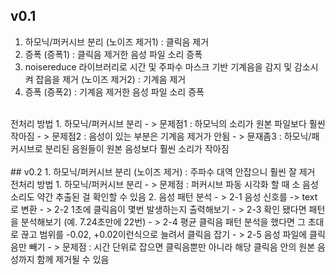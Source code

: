 ## v0.1 
1. 하모닉/퍼커시브 분리 (노이즈 제거1) : 클릭음 제거
2. 증폭 (증폭1) : 클릭음 제거한 음성 파일 소리 증폭
3. noisereduce 라이브러리로 시간 및 주파수 마스크 기반 기계음을 감지 및 감소시켜 잡음을 제거 (노이즈 제거2) : 기계음 제거
4. 증폭 (증폭2) : 기계음 제거한 음성 파일 소리 증폭
<br>
전처리 방법
1. 하모닉/퍼커시브 분리
- >  문제점1 : 하모닉의 소리가 원본 파일보다 훨씬 작아짐
- >  문제점2 : 음성이 있는 부분은 기계음 제거가 안됨
- >  뮨재좀3 : 하모닉/패커시브로 분리된 음원들이 원본 음성보다 훨씬 소리가 작아짐
<br>
<br>
## v0.2
1. 하모닉/퍼커시브 분리 (노이즈 제거) : 주파수 대역 안잡으니 훨씬 잘 제거
<br>
전처리 방법
1. 하모닉/퍼커시브 분리
- > 문제점 : 퍼커시브 파동 시각화 할 때 소 음성 소리도 약간 추출된 걸 확인할 수 있음
2. 음성 패턴 분석
- > 2-1 음성 신호를 -> text로 변환
- > 2-2 1초에 클릭음이 몇번 발생하는지 출력해보기
- > 2-3 확인 됐다면 패턴을 분석해보기 (예. 7.24초만에 22번)
- > 2-4 평균 클릭음 패턴 분석을 했다면 그 초대로 끊고 범위를 -0.02, +0.02이런식으로 늘려서 클릭음 잡기
- > 2-5 음성 파일에 클릭음만 빼기
- > 문제점 : 시간 단위로 잡으면 클릭음뿐만 아니라 해당 클릭음 안의 원본 음성까지 함께 제거될 수 있음
